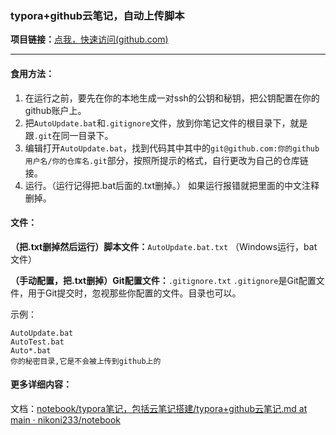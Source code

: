 ### typora+github云笔记，自动上传脚本

**项目链接：**[点我，快速访问(github.com)](https://github.com/nikoni233/scripts/tree/main/AutoUpdate_TyporaWithGithub)

---

#### **食用方法：**

1. 在运行之前，要先在你的本地生成一对ssh的公钥和秘钥，把公钥配置在你的github账户上。
2. 把`AutoUpdate.bat`和`.gitignore`文件，放到你笔记文件的根目录下，就是跟`.git`在同一目录下。
3. 编辑打开`AutoUpdate.bat`，找到代码其中其中的`git@github.com:你的github用户名/你的仓库名.git`部分，按照所提示的格式，自行更改为自己的仓库链接。
4. 运行。（运行记得把.bat后面的.txt删掉。）
    如果运行报错就把里面的中文注释删掉。

#### 文件：

**（把.txt删掉然后运行）脚本文件：**`AutoUpdate.bat.txt`	（Windows运行，bat文件）

**（手动配置，把.txt删掉）Git配置文件：**`.gitignore.txt`
`.gitignore`是Git配置文件，用于Git提交时，忽视那些你配置的文件。目录也可以。

示例：

```
AutoUpdate.bat
AutoTest.bat
Auto*.bat
你的秘密目录,它是不会被上传到github上的
```



#### 更多详细内容：

文档：[notebook/typora笔记，包括云笔记搭建/typora+github云笔记.md at main · nikoni233/notebook](https://github.com/nikoni233/notebook/blob/main/typora笔记，包括云笔记搭建/typora%2Bgithub云笔记.md)

